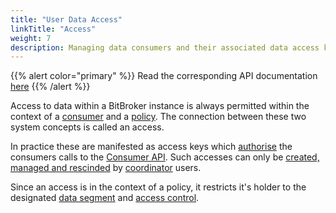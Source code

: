 ```yaml
---
title: "User Data Access"
linkTitle: "Access"
weight: 7
description: Managing data consumers and their associated data access keys
---
```


{{% alert color="primary" %}}
Read the corresponding API documentation [here](/docs/coordinator/access/)
{{% /alert %}}

Access to data within a BitBroker instance is always permitted within the context of a [consumer](/docs/concepts/users/#consumers) and a [policy](/docs/concepts/policy/). The connection between these two system concepts is called an access.

In practice these are manifested as access keys which [authorise](/docs/api-conventions/authorisation/) the consumers calls to the [Consumer API](/docs/consumer/). Such accesses can only be [created, managed and rescinded](/docs/coordinator/access/) by [coordinator](/docs/concepts/users/#coordinators) users.

Since an access is in the context of a policy, it restricts it's holder to the designated [data segment](/docs/concepts/policy/#data-segment) and [access control](/docs/concepts/policy/#access-control).
